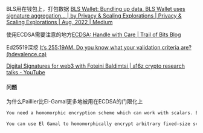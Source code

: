
BLS用在钱包上，打包数据 [BLS Wallet: Bundling up data. BLS Wallet uses signature aggregation… | by Privacy & Scaling Explorations | Privacy & Scaling Explorations | Aug, 2022 | Medium](https://medium.com/privacy-scaling-explorations/bls-wallet-bundling-up-data-fb5424d3bdd3)

使用ECDSA需要注意的地方[ECDSA: Handle with Care | Trail of Bits Blog](https://blog.trailofbits.com/2020/06/11/ecdsa-handle-with-care/)

Ed25519深挖 [It’s 255:19AM. Do you know what your validation criteria are? (hdevalence.ca)](https://hdevalence.ca/blog/2020-10-04-its-25519am)


[Digital Signatures for web3 with Foteini Baldimtsi | a16z crypto research talks - YouTube](https://www.youtube.com/watch?v=PX7z1m3_F5g)



#### 问题

为什么Paillier比El-Gamal更多地被用在ECDSA的门限化上 

```txt
You need a homomorphic encryption scheme which can work with scalars. ElGamal encrypts group elements. Now, what you could do is split the scalar into like 8 bit limbs and do multiple encryptions, but then you need to handle overflows and it gets messy.

You can use El Gamal to homomorphically encrypt arbitrary fixed-size scalars by breaking them into separately El-Gamal encrypted limbs, with the size of the limbs sufficiently small that the decrypter can run baby-step/giant-step to get the discrete log of the plaintext, i guess.
```